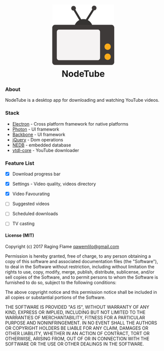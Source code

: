 <h1 align="center">
  <a href="hhttps://nodetube.ragingflame.co.za"><img src="https://raw.githubusercontent.com/qawemlilo/nodetube-desktop/master/app/assets/img/tv-icon.png" alt="NodeTube" width="200"></a>
  <br>
  NodeTube
  <br>
</h1>

### About

NodeTube is a desktop app for downloading and watching YouTube videos.

### Stack
 - [Electron](https://github.com/electron/electron) - Cross platform framework for native platforms
 - [Photon](https://github.com/connors/photon) - UI framework
 - [Backbone](http://github.com/jashkenas/backbone) - UI framework
 - [jQuery](https://github.com/jquery/jquery) - Dom operations
 - [NEDB](https://github.com/louischatriot/nedb) - embedded database
 - [ytdl-core](https://github.com/fent/node-ytdl-core)  - YouTube downloader

### Feature List
 - [x] Download progress bar
 - [x] Settings - Video quality, videos directory
 - [x] Video Favourating
 - [ ] Suggested videos
 - [ ] Scheduled downloads
 - [ ] TV casting



#### License (MIT)

Copyright (c) 2017 Raging Flame <qawemlilo@gmail.com>

Permission is hereby granted, free of charge, to any person obtaining a copy
of this software and associated documentation files (the "Software"), to deal
in the Software without restriction, including without limitation the rights
to use, copy, modify, merge, publish, distribute, sublicense, and/or sell
copies of the Software, and to permit persons to whom the Software is
furnished to do so, subject to the following conditions:

The above copyright notice and this permission notice shall be included in all
copies or substantial portions of the Software.

THE SOFTWARE IS PROVIDED "AS IS", WITHOUT WARRANTY OF ANY KIND, EXPRESS OR
IMPLIED, INCLUDING BUT NOT LIMITED TO THE WARRANTIES OF MERCHANTABILITY,
FITNESS FOR A PARTICULAR PURPOSE AND NONINFRINGEMENT. IN NO EVENT SHALL THE
AUTHORS OR COPYRIGHT HOLDERS BE LIABLE FOR ANY CLAIM, DAMAGES OR OTHER
LIABILITY, WHETHER IN AN ACTION OF CONTRACT, TORT OR OTHERWISE, ARISING FROM,
OUT OF OR IN CONNECTION WITH THE SOFTWARE OR THE USE OR OTHER DEALINGS IN THE
SOFTWARE.
